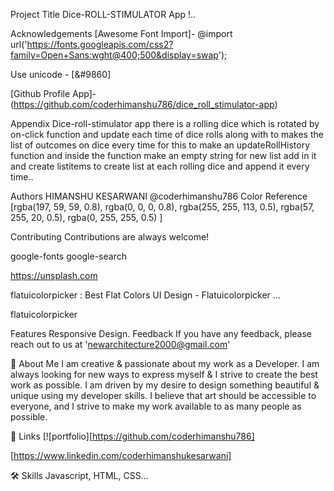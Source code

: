 Project Title
Dice-ROLL-STIMULATOR App !..

Acknowledgements
[Awesome Font Import]- @import url('https://fonts.googleapis.com/css2?family=Open+Sans:wght@400;500&display=swap');

Use unicode - [&#9860]

[Github Profile App]- (https://github.com/coderhimanshu786/dice_roll_stimulator-app)

Appendix
Dice-roll-stimulator app there is a rolling dice which is rotated by on-click function and update each time of dice rolls along with to makes the list of outcomes on dice every time for this to make an updateRollHistory function and inside the function make an empty string for new list add in it and create listitems to create list at each rolling dice and append it every time..

Authors
HIMANSHU KESARWANI
@coderhimanshu786
Color Reference
[rgba(197, 59, 59, 0.8), rgba(0, 0, 0, 0.8), rgba(255, 255, 113, 0.5), rgba(57, 255, 20, 0.5), rgba(0, 255, 255, 0.5) ]

Contributing
Contributions are always welcome!

google-fonts google-search

https://unsplash.com

flatuicolorpicker : Best Flat Colors UI Design - Flatuicolorpicker ...

flatuicolorpicker

Features
Responsive Design.
Feedback
If you have any feedback, please reach out to us at 'newarchitecture2000@gmail.com'

🚀 About Me
I am creative & passionate about my work as a Developer. I am always looking for new ways to express myself & I strive to create the best work as possible. I am driven by my desire to design something beautiful & unique using my developer skills. I believe that art should be accessible to everyone, and I strive to make my work available to as many people as possible.

🔗 Links
[![portfolio][https://github.com/coderhimanshu786]

[https://www.linkedin.com/coderhimanshukesarwani]

🛠 Skills
Javascript, HTML, CSS...
